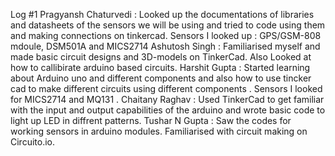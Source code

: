 Log #1
Pragyansh Chaturvedi : Looked up the documentations of libraries and datasheets of the sensors we will be using and tried to code using them and making connections on tinkercad. Sensors I looked up : GPS/GSM-808 mdoule, DSM501A and MICS2714
Ashutosh Singh : Familiarised myself and made basic circuit designs and 3D-models on TinkerCad. Also Looked at how to callibirate arduino based circuits.
Harshit Gupta : Started learning about Arduino uno and different components and also how to use tincker cad to make different circuits using different components . Sensors I looked for MICS2714 and MQ131 .
Chaitany Raghav : Used TinkerCad to get familiar with the input and output capabilities of the arduino and wrote basic code to light up LED in diffrent patterns.
Tushar N Gupta : Saw the codes for working sensors in arduino modules. Familiarised with circuit making on Circuito.io.
